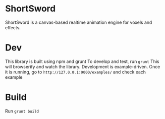 ShortSword
==========

ShortSword is a canvas-based realtime animation engine for voxels and effects.

Dev
===

This library is built using npm and grunt
To develop and test, run ```grunt```
This will browserify and watch the library.
Development is example-driven.
Once it is running, go to ```http://127.0.0.1:9000/examples/``` and check each example

Build
=====

Run ```grunt build```